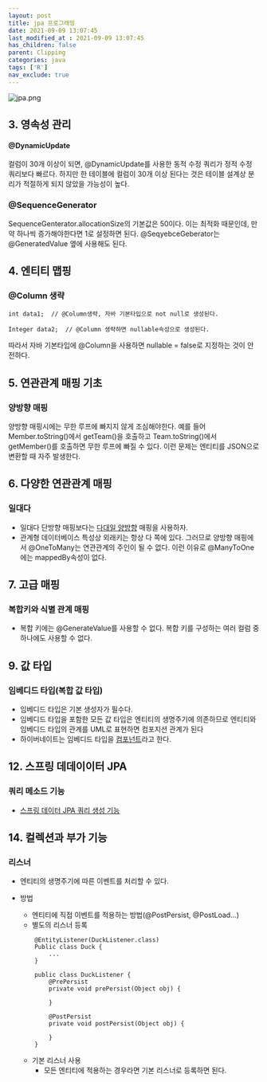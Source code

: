 ```yaml
---
layout: post
title: jpa 프로그래밍
date: 2021-09-09 13:07:45
last_modified_at : 2021-09-09 13:07:45
has_children: false
parent: Clipping
categories: java
tags: ['R']
nav_exclude: true
---
```


![jpa.png](../img/jpa.png)

## 3. 영속성 관리

#### @DynamicUpdate

컬럼이 30개 이상이 되면, @DynamicUpdate를 사용한 동적 수정 쿼리가 정적 수정 쿼리보다 빠르다. 
하지만 한 테이블에 컬럼이 30개 이상 된다는 것은 테이블 설계상 분리가 적절하게 되지 않았을 가능성이 높다.

### @SequenceGenerator

SequenceGenterator.allocationSize의 기본값은 50이다. 이는 최적화 때문인데, 만약 하나씩 증가해야한다면 1로 설정하면 된다.
@SeqyebceGeberator는 @GeneratedValue 옆에 사용해도 된다.

## 4. 엔티티 맵핑

### @Column 생략

~~~
int data1;  // @Column생략, 자바 기본타입으로 not null로 생성된다.

Integer data2;  // @Column 생략하면 nullable속성으로 생성된다.
~~~

따라서 자바 기본타입에 @Column을 사용하면 nullable = false로 지정하는 것이 안전하다.

## 5. 연관관계 매핑 기초

### 양방향 매핑
양방향 매핑시에는 무한 루프에 빠지지 않게 조심해야한다. 
예를 들어 Member.toString()에서 getTeam()을 호출하고 
Team.toString()에서 getMember()를 호출하면 무한 루프에 빠질 수 있다. 
이런 문제는 엔티티를 JSON으로 변환할 때 자주 발생한다.

## 6. 다양한 연관관계 매핑

### 일대다
- 일대다 단방향 매핑보다는 <ins>다대일 양방향</ins> 매핑을 사용하자.
- 관계형 데이터베이스 특성상 외래키는 항상 다 쪽에 있다. 그러므로 양방향 매핑에서 @OneToMany는 연관관계의 주인이 될 수 없다. 이런 이유로 @ManyToOne에는 mappedBy속성이 없다.

## 7. 고급 매핑

### 복합키와 식별 관계 매핑
- 복합 키에는 @GenerateValue를 사용할 수 없다. 복합 키를 구성하는 여러 컬럼 중 하나에도 사용할 수 없다.


## 9. 값 타입

### 임베디드 타입(복합 값 타입)
- 임베디드 타입은 기본  생성자가 필수다.
- 임베디드 타입을  포함한  모든  값 타입은 엔티티의  생명주기에  의존하므로  엔티티와  임베디드  타입의  관계를  UML로 표현하면 컴포지션 관계가 된다
- 하이버네이트는 임베디드 타입을 <ins>컴포넌트</ins>라고 한다.

## 12. 스프링 데데이이터 JPA

### 쿼리 메소드 기능
-  [스프링 데이터 JPA 쿼리 생성 기능](https://docs.spring.io/spring-data/jpa/docs/current/reference/html/#jpa.query-methods.query-creation)

## 14. 컬렉션과 부가  기능

### 리스너
- 엔티티의 생명주기에 따른 이벤트를 처리할 수 있다.
- 방법
    - 엔티티에 직접  이벤트를  적용하는  방법(@PostPersist, @PostLoad...)
    - 별도의 리스너 등록
    ~~~
        @EntityListener(DuckListener.class)
        Public class Duck {
            ...
        }

        public class DuckListener {
            @PrePersist
            private void prePersist(Object obj) {

            }

            @PostPersist
            private void postPersist(Object obj) {

            }
        }
    ~~~

    - 기본 리스너 사용
        - 모든 엔티티에 적용하는 경우라면 기본 리스너로 등록하면 된다.